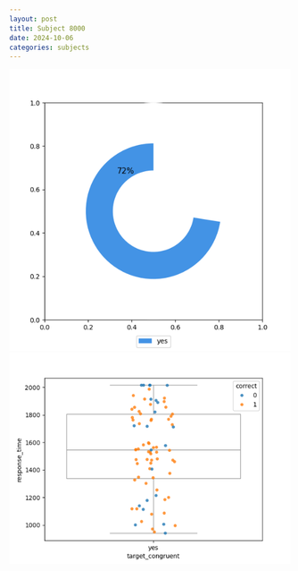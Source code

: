 ```yaml
---
layout: post
title: Subject 8000
date: 2024-10-06
categories: subjects
---
```


![](data/8000/run-5/8000_accuracy_target_congruence.png)
![](data/8000/run-5/8000_rt_congruence.png)

